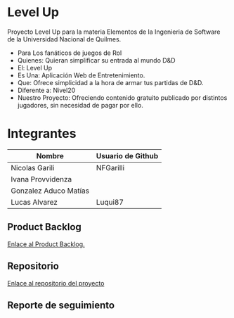 # Level Up
Proyecto Level Up para la materia Elementos de la Ingenieria de Software de la Universidad Nacional de Quilmes.

* Para  Los fanáticos de juegos de Rol
* Quienes: Quieran simplificar su entrada al mundo D&D
* El: Level Up
* Es Una: Aplicación Web de Entretenimiento.
* Que: Ofrece simplicidad a la hora de armar tus partidas de D&D.
* Diferente a: Nivel20
* Nuestro Proyecto: Ofreciendo contenido gratuito publicado por distintos jugadores, sin necesidad de pagar por ello.

# Integrantes
|Nombre		| Usuario de Github|
|--------------|--------------|
|Nicolas Garili | NFGarilli|
|Ivana Provvidenza| |
|Gonzalez Aduco Matías| | 
|Lucas Alvarez| Luqui87|


## Product Backlog
[Enlace al Product Backlog.](https://matiasaduco.atlassian.net/jira/software/projects/EDIDS/boards/2)

## Repositorio
[Enlace al repositorio del proyecto](https://github.com/Luqui87/UNQ-EIS-LevelUp)

## Reporte de seguimiento
